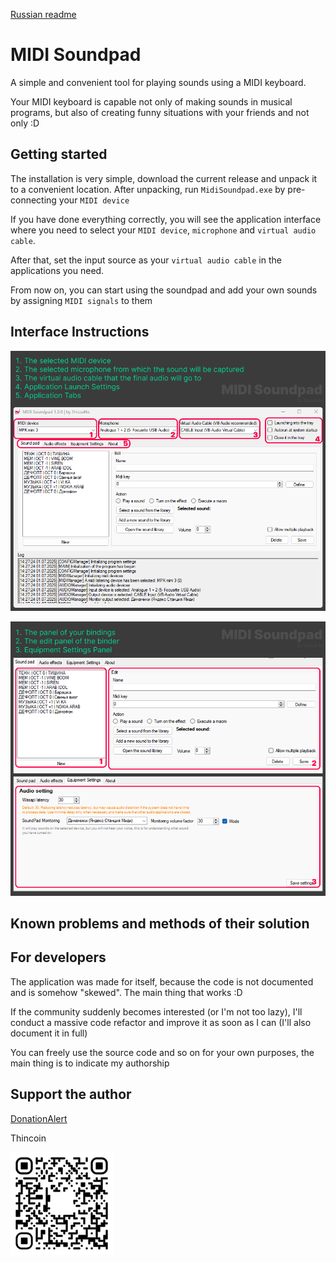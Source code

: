 [Russian readme](/README_RU.md)

# MIDI Soundpad

A simple and convenient tool for playing sounds using a MIDI keyboard. 

Your MIDI keyboard is capable not only of making sounds in musical programs, but also of creating funny situations with your friends and not only :D

## Getting started

The installation is very simple, download the current release and unpack it to a convenient location.
After unpacking, run `MidiSoundpad.exe` by pre-connecting your `MIDI device` 

If you have done everything correctly, you will see the application interface where you need to select your `MIDI device`, `microphone` and `virtual audio cable`.

After that, set the input source as your `virtual audio cable` in the applications you need.

From now on, you can start using the soundpad and add your own sounds by assigning `MIDI signals` to them

## Interface Instructions

![](img1.png)

![](img2.png)

## Known problems and methods of their solution

## For developers

The application was made for itself, because the code is not documented and is somehow "skewed". The main thing that works :D

If the community suddenly becomes interested (or I'm not too lazy), I'll conduct a massive code refactor and improve it as soon as I can (I'll also document it in full)

You can freely use the source code and so on for your own purposes, the main thing is to indicate my authorship

## Support the author

[DonationAlert](https://www.donationalerts.com/r/shizzaho)

Thincoin

![Toncoin](TONQR.png)